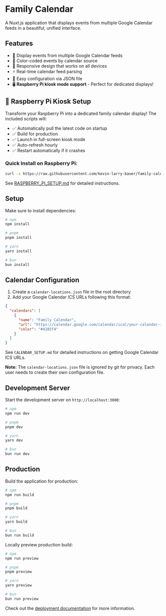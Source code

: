 # Family Calendar

A Nuxt.js application that displays events from multiple Google Calendar feeds in a beautiful, unified interface.

## Features

- 📅 Display events from multiple Google Calendar feeds
- 🎨 Color-coded events by calendar source
- 📱 Responsive design that works on all devices
- ⚡ Real-time calendar feed parsing
- 🔧 Easy configuration via JSON file
- 🖥️ **Raspberry Pi kiosk mode support** - Perfect for dedicated displays!

## 🍓 Raspberry Pi Kiosk Setup

Transform your Raspberry Pi into a dedicated family calendar display! The included scripts will:

- ✅ Automatically pull the latest code on startup
- ✅ Build for production
- ✅ Launch in full-screen kiosk mode
- ✅ Auto-refresh hourly
- ✅ Restart automatically if it crashes

### Quick Install on Raspberry Pi:
```bash
curl -s https://raw.githubusercontent.com/kevin-larry-bauer/family-calendar/main/install-kiosk.sh | bash
```

See [RASPBERRY_PI_SETUP.md](RASPBERRY_PI_SETUP.md) for detailed instructions.

## Setup

Make sure to install dependencies:

```bash
# npm
npm install

# pnpm
pnpm install

# yarn
yarn install

# bun
bun install
```

## Calendar Configuration

1. Create a `calendar-locations.json` file in the root directory
2. Add your Google Calendar ICS URLs following this format:

```json
{
  "calendars": [
    {
      "name": "Family Calendar",
      "url": "https://calendar.google.com/calendar/ical/your-calendar-id@group.calendar.google.com/public/basic.ics",
      "color": "#4285f4"
    }
  ]
}
```

See `CALENDAR_SETUP.md` for detailed instructions on getting Google Calendar ICS URLs.

**Note:** The `calendar-locations.json` file is ignored by git for privacy. Each user needs to create their own configuration file.

## Development Server

Start the development server on `http://localhost:3000`:

```bash
# npm
npm run dev

# pnpm
pnpm dev

# yarn
yarn dev

# bun
bun run dev
```

## Production

Build the application for production:

```bash
# npm
npm run build

# pnpm
pnpm build

# yarn
yarn build

# bun
bun run build
```

Locally preview production build:

```bash
# npm
npm run preview

# pnpm
pnpm preview

# yarn
yarn preview

# bun
bun run preview
```

Check out the [deployment documentation](https://nuxt.com/docs/getting-started/deployment) for more information.

